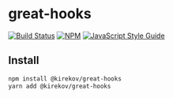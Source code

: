 # great-hooks

[![Build Status](https://travis-ci.com/SimonHarmonicMinor/great-hooks.svg?branch=master)](https://travis-ci.com/SimonHarmonicMinor/great-hooks)
[![NPM](https://img.shields.io/npm/v/@kirekov/great-hooks)](https://www.npmjs.com/package/@kirekov/great-hooks) [![JavaScript Style Guide](https://img.shields.io/badge/code_style-standard-brightgreen.svg)](https://standardjs.com)

## Install

```bash
npm install @kirekov/great-hooks
yarn add @kirekov/great-hooks
```

